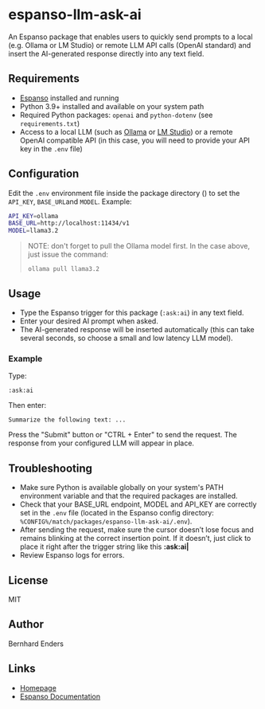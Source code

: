 # espanso-llm-ask-ai

An Espanso package that enables users to quickly send prompts to a local (e.g. Ollama or LM Studio) or remote LLM API calls (OpenAI standard) and insert the AI-generated response directly into any text field.

## Requirements

- [Espanso](https://espanso.org/) installed and running
- Python 3.9+ installed and available on your system path
- Required Python packages: `openai` and `python-dotenv` (see `requirements.txt`)
- Access to a local LLM (such as [Ollama](https://ollama.com/) or [LM Studio](https://lmstudio.ai/)) or a remote OpenAI compatible API (in this case, you will need to provide your API key in the `.env` file)

## Configuration

Edit the `.env` environment file inside the package directory () to set the `API_KEY`, `BASE_URL`and `MODEL`. Example:

```bash
API_KEY=ollama
BASE_URL=http://localhost:11434/v1
MODEL=llama3.2
```

> NOTE: don't forget to pull the Ollama model first. In the case above, just issue the command:
>
> `ollama pull llama3.2`

## Usage

- Type the Espanso trigger for this package (`:ask:ai`) in any text field.
- Enter your desired AI prompt when asked.
- The AI-generated response will be inserted automatically (this can take several seconds, so choose a small and low latency LLM model).

### Example

Type:
```
:ask:ai
```
Then enter:
```
Summarize the following text: ...
```
Press the "Submit" button or "CTRL + Enter" to send the request. The response from your configured LLM will appear in place.

## Troubleshooting

- Make sure Python is available globally on your system's PATH environment variable and that the required packages are installed.
- Check that your BASE_URL endpoint, MODEL and API_KEY are correctly set in the `.env` file (located in the Espanso config directory: `%CONFIG%/match/packages/espanso-llm-ask-ai/.env`).
- After sending the request, make sure the cursor doesn’t lose focus and remains blinking at the correct insertion point. If it doesn’t, just click to place it right after the trigger string like this **:ask:ai|**
- Review Espanso logs for errors.

## License

MIT

## Author

Bernhard Enders

## Links

- [Homepage](https://github.com/bgeneto/espanso-llm-ask-ai)
- [Espanso Documentation](https://espanso.org/docs/)